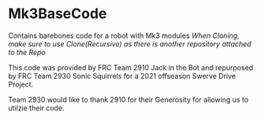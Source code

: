 # Mk3BaseCode
Contains barebones code for a robot with Mk3 modules
*When Cloning, make sure to use Clone(Recursive) as there is another repository attached to the Repo*

This code was provided by FRC Team 2910 Jack in the Bot and repurposed by FRC Team 2930 Sonic Squirrels for a 2021 offseason Swerve Drive Project. 

Team 2930 would like to thank 2910 for their Generosity for allowing us to utilzie their code. 
